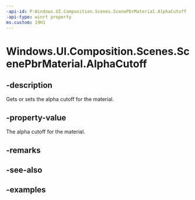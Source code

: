 ```yaml
---
-api-id: P:Windows.UI.Composition.Scenes.ScenePbrMaterial.AlphaCutoff
-api-type: winrt property
ms.custom: 19H1
---
```


<!-- Property syntax.
public float AlphaCutoff { get;  set; }
-->

# Windows.UI.Composition.Scenes.ScenePbrMaterial.AlphaCutoff

## -description

Gets or sets the alpha cutoff for the material.



## -property-value

The alpha cutoff for the material.

## -remarks

## -see-also

## -examples


